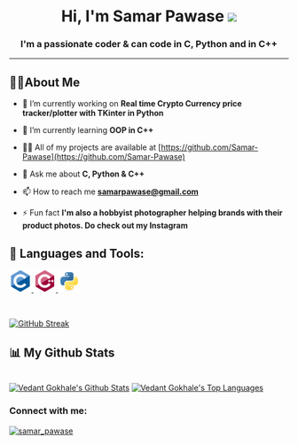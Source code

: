 <!-- <a href="#"><img width="100%" height="auto" src="" height="175px"/></a> -->

<h1 align="center">Hi, I'm Samar Pawase <img src="https://raw.githubusercontent.com/MartinHeinz/MartinHeinz/master/wave.gif" width="30px"></h1>
<h3 align="center">I'm a passionate coder & can code in C, Python and in C++</h3>

<hr>

## 🙋‍♂️**About Me**

- 🔭 I’m currently working on **Real time Crypto Currency price tracker/plotter with TKinter in Python**

- 🌱 I’m currently learning **OOP in C++**

- 👨‍💻 All of my projects are available at [https://github.com/Samar-Pawase](https://github.com/Samar-Pawase)

- 💬 Ask me about **C, Python & C++**

- 📫 How to reach me **samarpawase@gmail.com**

- ⚡ Fun fact **I'm also a hobbyist photographer helping brands with their product photos. Do check out my Instagram**
  <br/>
## 🚀 Languages and Tools:</h3>
<p align="centre"> <a href="https://www.cprogramming.com/" target="_blank" rel="noreferrer"> <img src="https://raw.githubusercontent.com/devicons/devicon/master/icons/c/c-original.svg" alt="c" width="40" height="40"/> </a> <a href="https://www.w3schools.com/cpp/" target="_blank" rel="noreferrer"> <img src="https://raw.githubusercontent.com/devicons/devicon/master/icons/cplusplus/cplusplus-original.svg" alt="cplusplus" width="40" height="40"/> </a> <a href="https://www.python.org" target="_blank" rel="noreferrer"> <img src="https://raw.githubusercontent.com/devicons/devicon/master/icons/python/python-original.svg" alt="python" width="40" height="40"/> </a> </p>
<br/>

[![GitHub Streak](https://github-readme-streak-stats.herokuapp.com?user=Samar-Pawasae&theme=city-lights&date_format=M%20j%5B%2C%20Y%5D)](https://git.io/streak-stats)
  <br/>
## 📊 My Github Stats
  <br/>
    <a href="https://github.com/Samar-Pawase/github-readme-stats"><img alt="Vedant Gokhale's Github Stats" src="https://github-readme-stats.vercel.app/api?username=Samar-Pawase&show_icons=true&count_private=true&theme=react&hide_border=true&bg_color=0D1117" /></a>
  <a href="https://github.com/Samar-Pawase/github-readme-stats"><img alt="Vedant Gokhale's Top Languages" src="https://github-readme-stats.vercel.app/api/top-langs/?username=Samar-Pawase&langs_count=8&count_private=true&layout=compact&theme=react&hide_border=true&bg_color=0D1117" /></a>
  <br/>
  
<h3 align="left">Connect with me:</h3>
<p align="left">
<a href="https://instagram.com/samar_pawase" target="blank"><img align="center" src="https://raw.githubusercontent.com/rahuldkjain/github-profile-readme-generator/master/src/images/icons/Social/instagram.svg" alt="samar_pawase" height="30" width="40" /></a>
</p>
